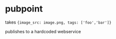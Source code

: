 pubpoint
========


takes ```{image_src: image.png, tags: ['foo','bar']}```

publishes to a hardcoded webservice